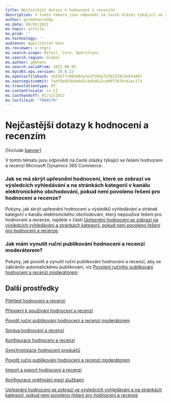 ```yaml
---
title: Nejčastější dotazy k hodnocení a recenzím
description: V tomto tématu jsou odpovědi na časté otázky týkající se řešení hodnocení a recenzí Microsoft Dynamics 365 Commerce.
author: gvrmohanreddy
ms.date: 09/02/2021
ms.topic: article
ms.prod: ''
ms.technology: ''
audience: Application User
ms.reviewer: v-chgri
ms.search.scope: Retail, Core, Operations
ms.search.region: Global
ms.author: gmohanv
ms.search.validFrom: 2021-09-03
ms.dyn365.ops.version: 10.0.22
ms.openlocfilehash: c6356f7c085b93e3e3f292e72f813f823e924487
ms.sourcegitcommit: 7adf9ad53b4e6d1c4d5d612ce0977b76c61ec173
ms.translationtype: HT
ms.contentlocale: cs-CZ
ms.lasthandoff: 01/13/2022
ms.locfileid: "7968170"
---
```

# <a name="ratings-and-reviews-faq"></a>Nejčastější dotazy k hodnocení a recenzím

[!include [banner](includes/banner.md)]

V tomto tématu jsou odpovědi na časté otázky týkající se řešení hodnocení a recenzí Microsoft Dynamics 365 Commerce.

### <a name="how-do-i-hide-the-ratings-refiner-that-appears-on-search-results-and-category-pages-if-my-e-commerce-site-doesnt-use-the-ratings-and-reviews-solution"></a>Jak se má skrýt upřesnění hodnocení, které se zobrazí ve výsledcích vyhledávání a na stránkách kategorií v kanálu elektronického obchodování, pokud není povoleno řešení pro hodnocení a recenze?

Pokyny, jak skrýt upřesnění hodnocení u výsledků vyhledávání a stránek kategorií v kanálu elektronického obchodování, který nepoužívá řešení pro hodnocení a recenze, najdete v části [Upřesnění hodnocení se zobrazí na výsledcích vyhledávání a stránkách kategorií, pokud není povoleno řešení pro hodnocení a recenze](troubleshoot/hide-ratings-refiner.md).

### <a name="how-do-i-enforce-the-manual-publishing-of-ratings-and-reviews"></a>Jak mám vynutit ruční publikování hodnocení a recenzí moderátorem?

Pokyny, jak povolit a vynutit ruční publikování hodnocení a recenzí, aby se zabránilo automatickému publikování, viz [Povolení ručního publikování hodnocení a recenzí moderátorem](manual-publish-rating-reviews.md).

## <a name="additional-resources"></a>Další prostředky

[Přehled hodnocení a recenzí](ratings-reviews-overview.md)

[Připojení k používání hodnocení a recenzí](opt-in-ratings-reviews.md)

[Povolit ruční publikování hodnocení a recenzí moderátorem](manual-publish-rating-reviews.md)

[Správa hodnocení a recenzí](manage-reviews.md)

[Konfigurace hodnocení a recenzí](configure-ratings-reviews.md)

[Synchronizace hodnocení produktů](sync-product-ratings.md)

[Povolit ruční publikování hodnocení a recenzí moderátorem](manual-publish-rating-reviews.md)

[Import a export hodnocení a recenzí](import-export-reviews.md)

[Konfigurace ověřování mezi službami](service-to-service-auth.md)

[Upřesnění hodnocení se zobrazí ve výsledcích vyhledávání a na stránkách kategorií, pokud není povoleno řešení pro hodnocení a recenze](troubleshoot/hide-ratings-refiner.md)
